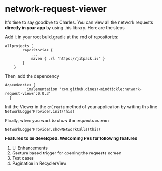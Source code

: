 # network-request-viewer
It's time to say goodbye to Charles. You can view all the network requests **directly in your app** by using this library. Here are the steps


Add it in your root build.gradle at the end of repositories:

```
allprojects {
		repositories {
			...
			maven { url 'https://jitpack.io' }
		}
	}
  ```
  Then, add the dependency
  
  ```
  dependencies {
	        implementation 'com.github.dinesh-mindtickle:network-request-viewer:0.0.3'
	}
  ```
  
  Init the Viewer in the ```onCreate``` method of your application by writing this line
  ```NetworkLoggerProvider.init(this)```
  
Finally, when you want to show the requests screen

```NetworkLoggerProvider.showNetworkCalls(this)```

**Features to be developed. Welcoming PRs for following features**
1. UI Enhancements
2. Gesture based trigger for opening the requests screen
3. Test cases
4. Pagination in RecyclerView



